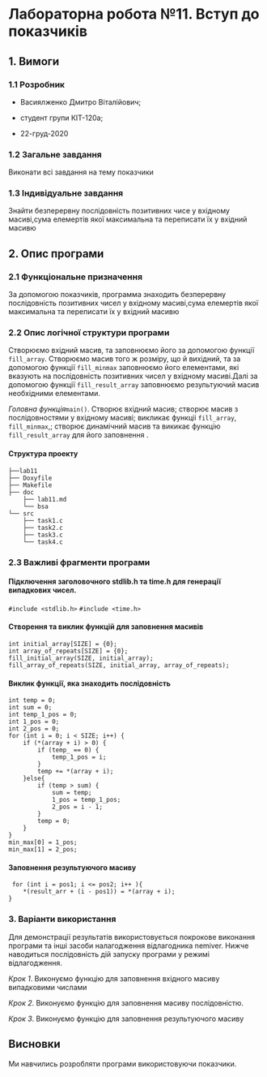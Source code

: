 ﻿
# Лабораторна робота №11. Вступ до показчиків

## 1. Вимоги

### 1.1 Розробник

- Васиялженко Дмитро Віталійович;

- студент групи КІТ-120а;

- 22-груд-2020

### 1.2 Загальне завдання

Виконати всі завдання на тему показчики

### 1.3 Індивідуальне завдання

 Знайти безперервну послідовність позитивних чисе у вхідному масиві,сума елемертів якої максимальна та переписати їх у вхідний масивю
 
## 2. Опис програми

### 2.1 Функціональне призначення

За допомогою показчиків, программа знаходить безперервну послідовність позитивних чисел у вхідному масиві,сума елемертів якої максимальна та переписати їх у вхідний масивю

### 2.2 Опис логічної структури програми

Створюємо вхідний масив, та заповнюємо його за допомогою функції `fill_array`. Створюємо масив того ж розміру, що й вихідний, та за допомогою функції `fill_minmax` заповнюємо його елементами, які вказують на послідовність позитивних чисел у вхідному масиві.Далі за допомогою функції `fill_result_array` заповнюємо результуючий масив необхідними елементами.

_Головна функція_`main()`. Створює вхідний масив; створює масив з послідовностями у вхідному масиві; викликає функціі `fill_array`, `fill_minmax`,; створює динамічний масив  та викикає функцію `fill_result_array` для його заповнення .

#### Структура проекту

    ├──lab11
    ├── Doxyfile
    ├── Makefile
    ├── doc
        ├── lab11.md
        └── bsa
    └── src
        ├── task1.c
        ├── task2.c
        ├── task3.c
        └── task4.c

### 2.3 Важливі фрагменти програми

#### Підключення заголовочного stdlib.h та time.h для генерації випадкових чисел.

`#include <stdlib.h>`
`#include <time.h>`

#### Створення та виклик функцій для заповнення масивів

    int initial_array[SIZE] = {0};
    int array_of_repeats[SIZE] = {0};
	fill_initial_array(SIZE, initial_array);
	fill_array_of_repeats(SIZE, initial_array, array_of_repeats);

#### Виклик функції, яка знаходить послідовність

	int temp = 0;
    int sum = 0;
    int temp_1_pos = 0;
    int 1_pos = 0;
    int 2_pos = 0;
    for (int i = 0; i < SIZE; i++) {
        if (*(array + i) > 0) {
            if (temp_ == 0) {
                temp_1_pos = i;
            }
            temp += *(array + i);
        }else{
            if (temp > sum) {
                sum = temp;
                1_pos = temp_1_pos;
                2_pos = i - 1;
            }
            temp = 0;
        }
    }
    min_max[0] = 1_pos;
    min_max[1] = 2_pos;

#### Заповнення результуючого масиву
	 for (int i = pos1; i <= pos2; i++ ){
        *(result_arr + (i - pos1)) = *(array + i);
    }
### 3. Варіанти використання

Для демонстрації результатів використовується покрокове виконання програми та інші засоби налагодження відлагодника nemiver. Нижче наводиться послідовність  дій запуску програми у режимі відлагодження.

_Крок 1_. Виконуємо функцію для заповнення вхідного масиву випадковими числами

_Крок 2_. Виконуємо функцію для заповнення масиву послідовністю.

_Крок 3_. Виконуємо функцію для заповнення результуючого масиву

## Висновки

Ми навчились розробляти програми використовуючи показчики.

